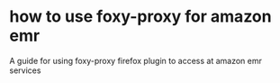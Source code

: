 # how to use foxy-proxy for amazon emr
A guide for using foxy-proxy firefox plugin to access at amazon emr services

